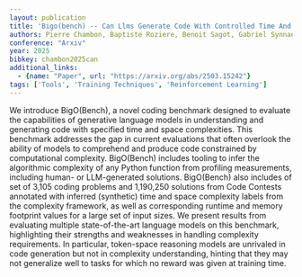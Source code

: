 ```yaml
---
layout: publication
title: 'Bigo(bench) -- Can Llms Generate Code With Controlled Time And Space Complexity?'
authors: Pierre Chambon, Baptiste Roziere, Benoit Sagot, Gabriel Synnaeve
conference: "Arxiv"
year: 2025
bibkey: chambon2025can
additional_links:
  - {name: "Paper", url: "https://arxiv.org/abs/2503.15242"}
tags: ['Tools', 'Training Techniques', 'Reinforcement Learning']
---
```

We introduce BigO(Bench), a novel coding benchmark designed to evaluate the
capabilities of generative language models in understanding and generating code
with specified time and space complexities. This benchmark addresses the gap in
current evaluations that often overlook the ability of models to comprehend and
produce code constrained by computational complexity. BigO(Bench) includes
tooling to infer the algorithmic complexity of any Python function from
profiling measurements, including human- or LLM-generated solutions.
BigO(Bench) also includes of set of 3,105 coding problems and 1,190,250
solutions from Code Contests annotated with inferred (synthetic) time and space
complexity labels from the complexity framework, as well as corresponding
runtime and memory footprint values for a large set of input sizes. We present
results from evaluating multiple state-of-the-art language models on this
benchmark, highlighting their strengths and weaknesses in handling complexity
requirements. In particular, token-space reasoning models are unrivaled in code
generation but not in complexity understanding, hinting that they may not
generalize well to tasks for which no reward was given at training time.
